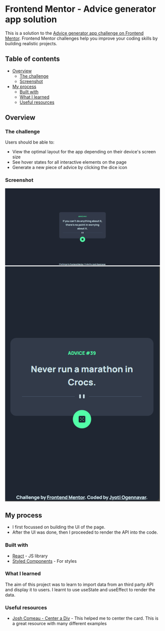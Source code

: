 # Frontend Mentor - Advice generator app solution

This is a solution to the [Advice generator app challenge on Frontend Mentor](https://www.frontendmentor.io/challenges/advice-generator-app-QdUG-13db). Frontend Mentor challenges help you improve your coding skills by building realistic projects.

## Table of contents

- [Overview](#overview)
  - [The challenge](#the-challenge)
  - [Screenshot](#screenshot)
- [My process](#my-process)
  - [Built with](#built-with)
  - [What I learned](#what-i-learned)
  - [Useful resources](#useful-resources)

## Overview

### The challenge

Users should be able to:

- View the optimal layout for the app depending on their device's screen size
- See hover states for all interactive elements on the page
- Generate a new piece of advice by clicking the dice icon

### Screenshot

![Desktop View](./src/images/advice-generator-desktop-view.jpeg)
![Mobile View](./src/images/advice-generator-mobile-view.png)

## My process

- I first focussed on building the UI of the page. 
- After the UI was done, then I proceeded to render the API into the code.

### Built with

- [React](https://reactjs.org/) - JS library
- [Styled Components](https://styled-components.com/) - For styles

### What I learned

The aim of this project was to learn to import data from an third party API and display it to users. I learnt to use useState and useEffect to render the data.

### Useful resources

- [Josh Comeau - Center a Div](https://www.joshwcomeau.com/css/center-a-div/) - This helped me to center the card. This is a great resource with many different examples

